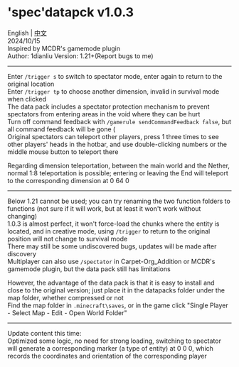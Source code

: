 # 'spec'datapck v1.0.3
English | [中文](./README_ZH_CN.md)  
2024/10/15  
Inspired by MCDR's gamemode plugin  
Author: 1dianliu  Version: 1.21+(Report bugs to me)  

------------------------------------------------------------  
Enter `/trigger s` to switch to spectator mode, enter again to return to the original location  
Enter `/trigger tp` to choose another dimension, invalid in survival mode when clicked  
The data pack includes a spectator protection mechanism to prevent spectators from entering areas in the void where they can be hurt  
Turn off command feedback with `/gamerule sendCommandFeedback false`, but all command feedback will be gone (  
Original spectators can teleport other players, press 1 three times to see other players' heads in the hotbar, and use double-clicking numbers or the middle mouse button to teleport there  

Regarding dimension teleportation, between the main world and the Nether, normal 1:8 teleportation is possible; entering or leaving the End will teleport to the corresponding dimension at 0 64 0  

------------------------------------------------------------  
Below 1.21 cannot be used; you can try renaming the two function folders to functions (not sure if it will work, but at least it won't work without changing)  
1.0.3 is almost perfect, it won't force-load the chunks where the entity is located, and in creative mode, using `/trigger` to return to the original position will not change to survival mode  
There may still be some undiscovered bugs, updates will be made after discovery  
Multiplayer can also use `/spectator` in Carpet-Org_Addition or MCDR's gamemode plugin, but the data pack still has limitations  

However, the advantage of the data pack is that it is easy to install and close to the original version; just place it in the datapacks folder under the map folder, whether compressed or not  
Find the map folder in `.minecraft\saves`, or in the game click "Single Player - Select Map - Edit - Open World Folder"  

------------------------------------------------------------  
Update content this time:  
Optimized some logic, no need for strong loading, switching to spectator will generate a corresponding marker (a type of entity) at 0 0 0, which records the coordinates and orientation of the corresponding player  
